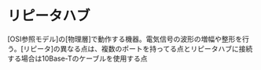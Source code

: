 # リピータハブ
 [OSI参照モデル]の[物理層]で動作する機器。電気信号の波形の増幅や整形を行う。[リピータ]の異なる点は、複数のポートを持ってる点とリピータハブに接続する場合は10Base-Tのケーブルを使用する点
